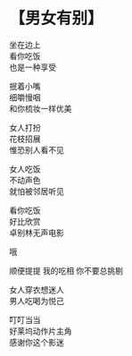 # 【男女有别】

坐在边上  
看你吃饭  
也是一种享受
 
抿着小嘴  
细嚼慢咽  
和你梳妆一样优美
 
女人打扮  
花枝招展  
惟恐别人看不见
 
女人吃饭  
不动声色  
就怕被邻居听见
 
看你吃饭  
好比欣赏  
卓别林无声电影
 
哦 
 
顺便提提 
我的吃相 
你不要总挑剔
 
女人穿衣想迷人  
男人吃喝为悦己
 
叮叮当当  
好莱坞动作片主角  
感谢你这个影迷

